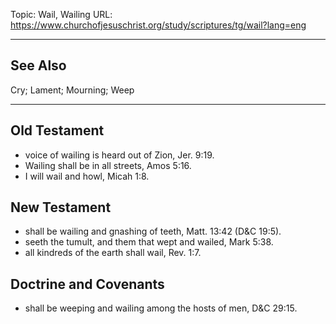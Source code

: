 Topic: Wail, Wailing
URL: https://www.churchofjesuschrist.org/study/scriptures/tg/wail?lang=eng

---

## See Also

Cry; Lament; Mourning; Weep

---

## Old Testament

- voice of wailing is heard out of Zion, Jer. 9:19.
- Wailing shall be in all streets, Amos 5:16.
- I will wail and howl, Micah 1:8.

## New Testament

- shall be wailing and gnashing of teeth, Matt. 13:42 (D&C 19:5).
- seeth the tumult, and them that wept and wailed, Mark 5:38.
- all kindreds of the earth shall wail, Rev. 1:7.

## Doctrine and Covenants

- shall be weeping and wailing among the hosts of men, D&C 29:15.

